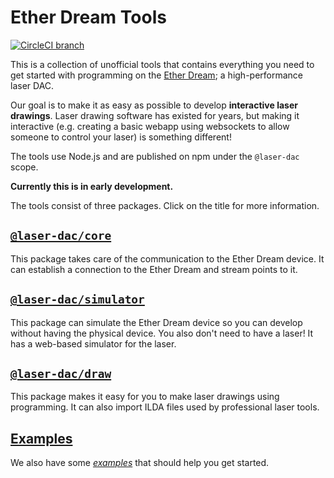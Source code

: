 # Ether Dream Tools

[![CircleCI branch](https://img.shields.io/circleci/project/github/Volst/laser-dac/master.svg)](https://circleci.com/gh/Volst/laser-dac)

This is a collection of unofficial tools that contains everything you need to get started with programming on the [Ether Dream](https://ether-dream.com/); a high-performance laser DAC.

Our goal is to make it as easy as possible to develop **interactive laser drawings**. Laser drawing software has existed for years, but making it interactive (e.g. creating a basic webapp using websockets to allow someone to control your laser) is something different!

The tools use Node.js and are published on npm under the `@laser-dac` scope.

**Currently this is in early development.**

The tools consist of three packages. Click on the title for more information.

## [`@laser-dac/core`](./packages/core)

This package takes care of the communication to the Ether Dream device. It can establish a connection to the Ether Dream and stream points to it.

## [`@laser-dac/simulator`](./packages/simulator)

This package can simulate the Ether Dream device so you can develop without having the physical device. You also don't need to have a laser! It has a web-based simulator for the laser.

## [`@laser-dac/draw`](./packages/draw)

This package makes it easy for you to make laser drawings using programming. It can also import ILDA files used by professional laser tools.

## [Examples](./examples)

We also have some [_examples_](./examples) that should help you get started.
